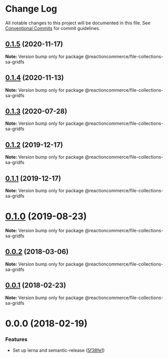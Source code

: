 # Change Log

All notable changes to this project will be documented in this file.
See [Conventional Commits](https://conventionalcommits.org) for commit guidelines.

## [0.1.5](https://github.com/reactioncommerce/reaction-file-collections/compare/@reactioncommerce/file-collections-sa-gridfs@0.1.4...@reactioncommerce/file-collections-sa-gridfs@0.1.5) (2020-11-17)

**Note:** Version bump only for package @reactioncommerce/file-collections-sa-gridfs





## [0.1.4](https://github.com/reactioncommerce/reaction-file-collections/compare/@reactioncommerce/file-collections-sa-gridfs@0.1.3...@reactioncommerce/file-collections-sa-gridfs@0.1.4) (2020-11-13)

**Note:** Version bump only for package @reactioncommerce/file-collections-sa-gridfs





## [0.1.3](https://github.com/reactioncommerce/reaction-file-collections/compare/@reactioncommerce/file-collections-sa-gridfs@0.1.2...@reactioncommerce/file-collections-sa-gridfs@0.1.3) (2020-07-28)

**Note:** Version bump only for package @reactioncommerce/file-collections-sa-gridfs





## [0.1.2](https://github.com/reactioncommerce/reaction-file-collections/compare/@reactioncommerce/file-collections-sa-gridfs@0.1.1...@reactioncommerce/file-collections-sa-gridfs@0.1.2) (2019-12-17)

**Note:** Version bump only for package @reactioncommerce/file-collections-sa-gridfs





## [0.1.1](https://github.com/reactioncommerce/reaction-file-collections/compare/@reactioncommerce/file-collections-sa-gridfs@0.1.0...@reactioncommerce/file-collections-sa-gridfs@0.1.1) (2019-12-17)

**Note:** Version bump only for package @reactioncommerce/file-collections-sa-gridfs





# [0.1.0](https://github.com/reactioncommerce/reaction-file-collections/compare/@reactioncommerce/file-collections-sa-gridfs@0.0.2...@reactioncommerce/file-collections-sa-gridfs@0.1.0) (2019-08-23)

**Note:** Version bump only for package @reactioncommerce/file-collections-sa-gridfs





<a name="0.0.2"></a>
## [0.0.2](https://github.com/reactioncommerce/reaction-file-collections/compare/@reactioncommerce/file-collections-sa-gridfs@0.0.1...@reactioncommerce/file-collections-sa-gridfs@0.0.2) (2018-03-06)




**Note:** Version bump only for package @reactioncommerce/file-collections-sa-gridfs

<a name="0.0.1"></a>
## [0.0.1](https://github.com/reactioncommerce/reaction-file-collections/compare/@reactioncommerce/file-collections-sa-gridfs@0.0.0...@reactioncommerce/file-collections-sa-gridfs@0.0.1) (2018-02-23)




**Note:** Version bump only for package @reactioncommerce/file-collections-sa-gridfs

<a name="0.0.0"></a>
# 0.0.0 (2018-02-19)


### Features

* Set up lerna and semantic-release ([5f38fe1](https://github.com/reactioncommerce/reaction-file-collections/commit/5f38fe1))
